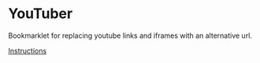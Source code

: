 YouTuber
========

Bookmarklet for replacing youtube links and iframes with an alternative url.

[Instructions](http://puremunky.github.io/YouTuber/)
